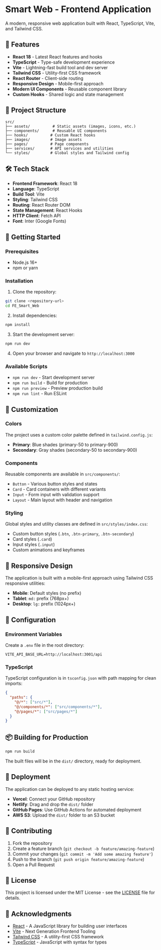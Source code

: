 # Smart Web - Frontend Application

A modern, responsive web application built with React, TypeScript, Vite, and Tailwind CSS.

## 🚀 Features

- **React 18** - Latest React features and hooks
- **TypeScript** - Type-safe development experience
- **Vite** - Lightning-fast build tool and dev server
- **Tailwind CSS** - Utility-first CSS framework
- **React Router** - Client-side routing
- **Responsive Design** - Mobile-first approach
- **Modern UI Components** - Reusable component library
- **Custom Hooks** - Shared logic and state management

## 📁 Project Structure

```
src/
├── assets/          # Static assets (images, icons, etc.)
├── components/      # Reusable UI components
├── hooks/          # Custom React hooks
├── images/         # Image assets
├── pages/          # Page components
├── services/       # API services and utilities
└── styles/         # Global styles and Tailwind config
```

## 🛠️ Tech Stack

- **Frontend Framework**: React 18
- **Language**: TypeScript
- **Build Tool**: Vite
- **Styling**: Tailwind CSS
- **Routing**: React Router DOM
- **State Management**: React Hooks
- **HTTP Client**: Fetch API
- **Font**: Inter (Google Fonts)

## 🚀 Getting Started

### Prerequisites

- Node.js 16+ 
- npm or yarn

### Installation

1. Clone the repository:
```bash
git clone <repository-url>
cd FE_Smart_Web
```

2. Install dependencies:
```bash
npm install
```

3. Start the development server:
```bash
npm run dev
```

4. Open your browser and navigate to `http://localhost:3000`

### Available Scripts

- `npm run dev` - Start development server
- `npm run build` - Build for production
- `npm run preview` - Preview production build
- `npm run lint` - Run ESLint

## 🎨 Customization

### Colors

The project uses a custom color palette defined in `tailwind.config.js`:

- **Primary**: Blue shades (primary-50 to primary-900)
- **Secondary**: Gray shades (secondary-50 to secondary-900)

### Components

Reusable components are available in `src/components/`:

- `Button` - Various button styles and states
- `Card` - Card containers with different variants
- `Input` - Form input with validation support
- `Layout` - Main layout with header and navigation

### Styling

Global styles and utility classes are defined in `src/styles/index.css`:

- Custom button styles (`.btn`, `.btn-primary`, `.btn-secondary`)
- Card styles (`.card`)
- Input styles (`.input`)
- Custom animations and keyframes

## 📱 Responsive Design

The application is built with a mobile-first approach using Tailwind CSS responsive utilities:

- **Mobile**: Default styles (no prefix)
- **Tablet**: `md:` prefix (768px+)
- **Desktop**: `lg:` prefix (1024px+)

## 🔧 Configuration

### Environment Variables

Create a `.env` file in the root directory:

```env
VITE_API_BASE_URL=http://localhost:3001/api
```

### TypeScript

TypeScript configuration is in `tsconfig.json` with path mapping for clean imports:

```json
{
  "paths": {
    "@/*": ["src/*"],
    "@/components/*": ["src/components/*"],
    "@/pages/*": ["src/pages/*"]
  }
}
```

## 📦 Building for Production

```bash
npm run build
```

The built files will be in the `dist/` directory, ready for deployment.

## 🚀 Deployment

The application can be deployed to any static hosting service:

- **Vercel**: Connect your GitHub repository
- **Netlify**: Drag and drop the `dist/` folder
- **GitHub Pages**: Use GitHub Actions for automated deployment
- **AWS S3**: Upload the `dist/` folder to an S3 bucket

## 🤝 Contributing

1. Fork the repository
2. Create a feature branch (`git checkout -b feature/amazing-feature`)
3. Commit your changes (`git commit -m 'Add some amazing feature'`)
4. Push to the branch (`git push origin feature/amazing-feature`)
5. Open a Pull Request

## 📄 License

This project is licensed under the MIT License - see the [LICENSE](LICENSE) file for details.

## 🙏 Acknowledgments

- [React](https://reactjs.org/) - A JavaScript library for building user interfaces
- [Vite](https://vitejs.dev/) - Next Generation Frontend Tooling
- [Tailwind CSS](https://tailwindcss.com/) - A utility-first CSS framework
- [TypeScript](https://www.typescriptlang.org/) - JavaScript with syntax for types
